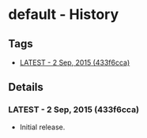 # default - History
## Tags
* [LATEST - 2 Sep, 2015 (433f6cca)](#LATEST)

## Details
### <a name = "LATEST">LATEST - 2 Sep, 2015 (433f6cca)

* Initial release.
